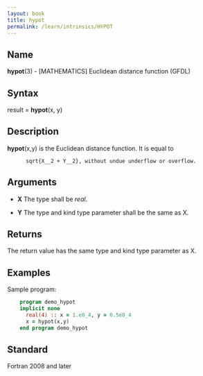 ```yaml
---
layout: book
title: hypot
permalink: /learn/intrinsics/HYPOT
---
```

## __Name__

__hypot__(3) - \[MATHEMATICS\] Euclidean distance function
(GFDL)

## __Syntax__

result = __hypot__(x, y)

## __Description__

__hypot__(x,y) is the Euclidean distance function. It is equal to

```
      sqrt{X__2 + Y__2}, without undue underflow or overflow.
```

## __Arguments__

  - __X__
    The type shall be _real_.

  - __Y__
    The type and kind type parameter shall be the same as X.

## __Returns__

The return value has the same type and kind type parameter as X.

## __Examples__

Sample program:

```fortran
    program demo_hypot
    implicit none
      real(4) :: x = 1.e0_4, y = 0.5e0_4
      x = hypot(x,y)
    end program demo_hypot
```

## __Standard__

Fortran 2008 and later
